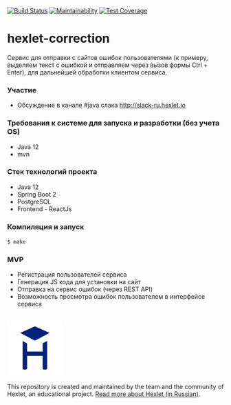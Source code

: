 [![Build Status](https://travis-ci.com/Hexlet/hexlet-correction.svg?branch=master)](https://travis-ci.com/Hexlet/hexlet-correction)
[![Maintainability](https://api.codeclimate.com/v1/badges/adb867526033eca72d49/maintainability)](https://codeclimate.com/github/Hexlet/hexlet-correction/maintainability)
[![Test Coverage](https://api.codeclimate.com/v1/badges/adb867526033eca72d49/test_coverage)](https://codeclimate.com/github/Hexlet/hexlet-correction/test_coverage)

# hexlet-correction

Сервис для отправки с сайтов ошибок пользователями (к примеру, выделяем текст с ошибкой и отправляем через вызов формы Ctrl + Enter), для дальнейшей обработки клиентом сервиса.

### Участие

* Обсуждение в канале #java слака http://slack-ru.hexlet.io

### Требования к системе для запуска и разработки (без учета OS)

* Java 12
* mvn

### Стек технологий проекта

* Java 12
* Spring Boot 2
* PostgreSQL
* Frontend - ReactJs

### Компиляция и запуск

```bash
$ make
```

### MVP

* Регистрация пользователей сервиса
* Генерация JS кода для установки на сайт
* Отправка на сервис ошибок (через REST API)
* Возможность просмотра ошибок пользователем в интерфейсе сервиса

##
[![Hexlet Ltd. logo](https://raw.githubusercontent.com/Hexlet/hexletguides.github.io/master/images/hexlet_logo128.png)](https://ru.hexlet.io/pages/about?utm_source=github&utm_medium=link&utm_campaign=exercises-java)

This repository is created and maintained by the team and the community of Hexlet, an educational project. [Read more about Hexlet (in Russian)](https://ru.hexlet.io/pages/about?utm_source=github&utm_medium=link&utm_campaign=exercises-java).
##